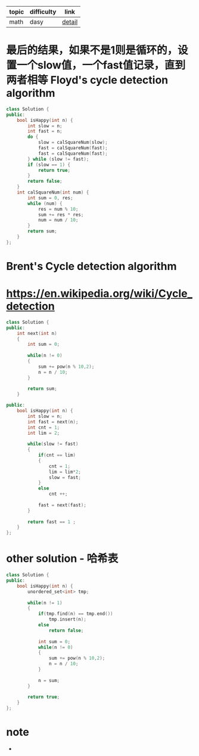| topic | difficulty | link |
| ---   | ---        | ---  |
| math | dasy | [detail](https://leetcode.com/problems/happy-number/) |

# 最后的结果，如果不是1则是循环的，设置一个slow值，一个fast值记录，直到两者相等 Floyd's cycle detection algorithm

```c++
class Solution {
public:
    bool isHappy(int n) {
        int slow = n;
        int fast = n;
        do {
            slow = calSquareNum(slow);
            fast = calSquareNum(fast);
            fast = calSquareNum(fast);
        } while (slow != fast);
        if (slow == 1) {
            return true;
        }
        return false;
    }
    int calSquareNum(int num) {
        int sum = 0, res;
        while (num) {
            res = num % 10;
            sum += res * res;
            num = num / 10;
        }
        return sum;
    }
};
```

# Brent's Cycle detection algorithm
# https://en.wikipedia.org/wiki/Cycle_detection
```c++
class Solution {
public:
    int next(int n)
    {
        int sum = 0;
        
        while(n != 0)
        {
            sum += pow(n % 10,2);
            n = n / 10;
        }
        
        return sum;
    }

public:
    bool isHappy(int n) {
        int slow = n;
        int fast = next(n);
        int cnt = 1;
        int lim = 2;
        
        while(slow != fast)
        {
            if(cnt == lim)
            {
                cnt = 1;
                lim = lim*2;
                slow = fast;
            }
            else
                cnt ++;
        
            fast = next(fast);
        }
        
        return fast == 1 ;
    }
};
```

# other solution - 哈希表
```c++
class Solution {
public:
    bool isHappy(int n) {
        unordered_set<int> tmp;
        
        while(n != 1)
        {
            if(tmp.find(n) == tmp.end())
                tmp.insert(n);
            else
                return false;
            
            int sum = 0;
            while(n != 0)
            {
                sum += pow(n % 10,2);
                n = n / 10;
            }
            
            n = sum;
        }
        
        return true;
    }
};
```

# note
- 
